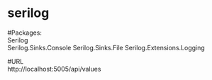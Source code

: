 # serilog    

#Packages:    
Serilog    
Serilog.Sinks.Console
Serilog.Sinks.File
Serilog.Extensions.Logging   

#URL     
http://localhost:5005/api/values